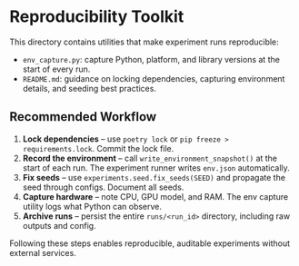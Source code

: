 # Reproducibility Toolkit

This directory contains utilities that make experiment runs reproducible:

- `env_capture.py`: capture Python, platform, and library versions at the start of every run.
- `README.md`: guidance on locking dependencies, capturing environment details, and seeding best practices.

## Recommended Workflow

1. **Lock dependencies** – use `poetry lock` or `pip freeze > requirements.lock`. Commit the lock file.
2. **Record the environment** – call `write_environment_snapshot()` at the start of each run. The experiment runner writes `env.json` automatically.
3. **Fix seeds** – use `experiments.seed.fix_seeds(SEED)` and propagate the seed through configs. Document all seeds.
4. **Capture hardware** – note CPU, GPU model, and RAM. The env capture utility logs what Python can observe.
5. **Archive runs** – persist the entire `runs/<run_id>` directory, including raw outputs and config.

Following these steps enables reproducible, auditable experiments without external services.
